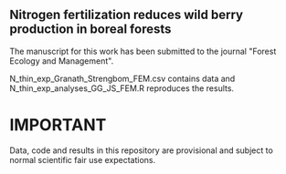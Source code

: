 ## Nitrogen fertilization reduces wild berry production in boreal forests
The manuscript for this work has been submitted to the journal "Forest Ecology and Management".

N_thin_exp_Granath_Strengbom_FEM.csv contains data and N_thin_exp_analyses_GG_JS_FEM.R reproduces the results.

# IMPORTANT
Data, code and results in this repository are provisional and subject to normal scientific fair use expectations.
